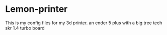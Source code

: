 # Lemon-printer
This is my config files for my 3d printer. an ender 5 plus with a big tree tech skr 1.4 turbo board
